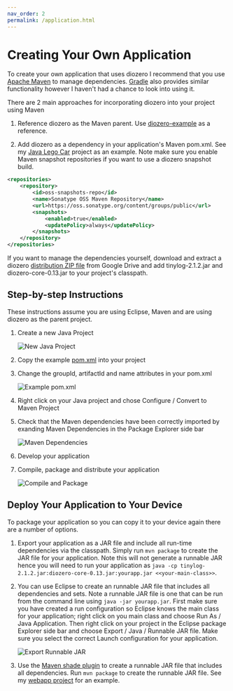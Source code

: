 ```yaml
---
nav_order: 2
permalink: /application.html
---
```


# Creating Your Own Application

To create your own application that uses diozero I recommend that you use [Apache Maven](https://maven.apache.org/) to manage dependencies.
[Gradle](https://gradle.org/) also provides similar functionality however I haven't had a chance to look into using it.

There are 2 main approaches for incorporating diozero into your project using Maven

1. Reference diozero as the Maven parent. Use [diozero-example](https://github.com/mattjlewis/diozero/blob/master/diozero-example/pom.xml) as a reference.

1. Add diozero as a dependency in your application's Maven pom.xml. See my [Java Lego Car](https://github.com/mattjlewis/JavaLegoCar/blob/master/pom.xml) project as an example.
Note make sure you enable Maven snapshot repositories if you want to use a diozero snapshot build.

```xml
<repositories>
	<repository>
		<id>oss-snapshots-repo</id>
		<name>Sonatype OSS Maven Repository</name>
		<url>https://oss.sonatype.org/content/groups/public</url>
		<snapshots>
			<enabled>true</enabled>
			<updatePolicy>always</updatePolicy>
		</snapshots>
	</repository>
</repositories>
```

If you want to manage the dependencies yourself, download and extract a diozero [distribution ZIP file](https://drive.google.com/open?id=0BxA10VX9SC74VDR6WTlLOEdpYzA) from Google Drive and add tinylog-2.1.2.jar and diozero-core-0.13.jar to your project's classpath.

## Step-by-step Instructions

These instructions assume you are using Eclipse, Maven and are using diozero as the parent project.

1. Create a new Java Project

    ![New Java Project](/assets/images/NewJavaProject.png)

1. Copy the example [pom.xml](https://github.com/mattjlewis/diozero/blob/master/diozero-example/pom.xml) into your project

1. Change the groupId, artifactId and name attributes in your pom.xml

    ![Example pom.xml](/assets/images/example_pom.png)

1. Right click on your Java project and chose Configure / Convert to Maven Project

1. Check that the Maven dependencies have been correctly imported by exanding Maven Dependencies in the Package Explorer side bar

    ![Maven Dependencies](/assets/images/MavenDependencies.png)

1. Develop your application

1. Compile, package and distribute your application

    ![Compile and Package](/assets/images/CompileAndPackage.png)

## Deploy Your Application to Your Device

To package your application so you can copy it to your device again there are a number of options.

1. Export your application as a JAR file and include all run-time dependencies via the classpath.
Simply run ```mvn package``` to create the JAR file for your application.
Note this will not generate a runnable JAR hence you will need to run your application as ```java -cp tinylog-2.1.2.jar:diozero-core-0.13.jar:yourapp.jar <<your-main-class>>```.

1. You can use Eclipse to create an runnable JAR file that includes all dependencies and sets.
Note a runnable JAR file is one that can be run from the command line using ```java -jar yourapp.jar```.
First make sure you have created a run configuration so Eclipse knows the main class for your application;
right click on you main class and choose Run As / Java Application.
Then right click on your project in the Eclipse package Explorer side bar and choose Export / Java / Runnable JAR file.
Make sure you select the correct Launch configuration for your application.

    ![Export Runnable JAR](/assets/images/ExportAppJAR.png)

1. Use the [Maven shade plugin](https://maven.apache.org/plugins/maven-shade-plugin/) to create a runnable JAR file that includes all dependencies. Run ```mvn package``` to create the runnable JAR file. See my [webapp project](https://github.com/mattjlewis/diozero/blob/master/diozero-webapp/pom.xml) for an example.
